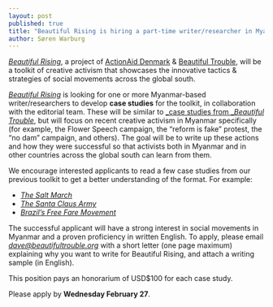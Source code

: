 ```yaml
---
layout: post
published: true
title: "Beautiful Rising is hiring a part-time writer/researcher in Myanmar"
author: Søren Warburg
---
```


[*_Beautiful Rising_*](http://beautifulrising.org/), a project of [ActionAid Denmark](http://www.ms.dk/en) & [Beautiful Trouble](http://beautifultrouble.org/), will be a toolkit of creative activism that showcases the innovative tactics & strategies of social movements across the global south.

[*_Beautiful Rising_*](http://beautifulrising.org/) is looking for one or more Myanmar-based writer/researchers to develop **case studies** for the toolkit, in collaboration with the editorial team. These will be similar to [_case studies from _*_Beautiful Trouble_*](http://beautifultrouble.org/case/), but will focus on recent creative activism in Myanmar specifically (for example, the Flower Speech campaign, the “reform is fake” protest, the “no dam” campaign, and others). The goal will be to write up these actions and how they were successful so that activists both in Myanmar and in other countries across the global south can learn from them. 

We encourage interested applicants to read a few case studies from our previous toolkit to get a better understanding of the format. For example: 

* [_The Salt March_](http://beautifultrouble.org/case/the-salt-march/)
* [_The Santa Claus Army_](http://beautifultrouble.org/case/santa-claus-army/)
* [_Brazil’s Free Fare Movement_](http://beautifultrouble.org/case/brazils-free-fare-movement/)

The successful applicant will have a strong interest in social movements in Myanmar and a proven proficiency in written English. To apply, please email [_dave@beautifultrouble.org_](mailto:dave@beautifultrouble.org) with a short letter (one page maximum) explaining why you want to write for Beautiful Rising, and attach a writing sample (in English). 

This position pays an honorarium of USD$100 for each case study.

Please apply by **Wednesday February 27**.